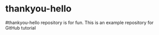 # thankyou-hello
#thankyou-hello repository is for fun. This is an example repository for GitHub tutorial
